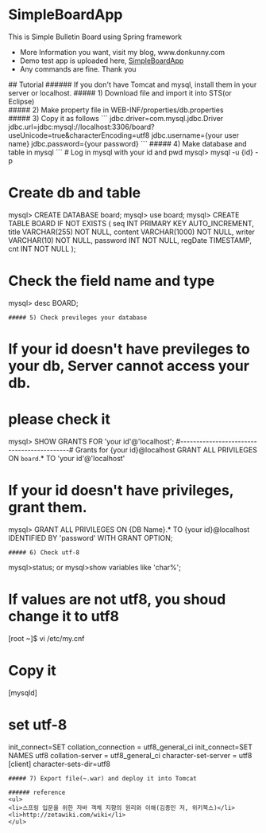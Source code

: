 # SimpleBoardApp
This is Simple Bulletin Board using Spring framework
<ul>
<li>More Information you want, visit my blog, www.donkunny.com</li>
<li>Demo test app is uploaded here, <a href="http://www.donkunny.com:8080/SimpleBoardApp/list">SimpleBoardApp</a></li>
<li>Any commands are fine. Thank you</li>
</ul>
## Tutorial
###### If you don't have Tomcat and mysql, install them in your server or localhost.
##### 1) Download file and import it into STS(or Eclipse)<br>
##### 2) Make property file in WEB-INF/properties/db.properties<br>
##### 3) Copy it as follows
```
jdbc.driver=com.mysql.jdbc.Driver
jdbc.url=jdbc:mysql://localhost:3306/board?useUnicode=true&characterEncoding=utf8
jdbc.username={your user name}
jdbc.password={your password}
```
##### 4) Make database and table in mysql
```
# Log in mysql with your id and pwd
mysql> mysql -u {id} -p

# Create db and table
mysql> CREATE DATABASE board;
mysql> use board;
mysql> CREATE TABLE BOARD IF NOT EXISTS (
            seq INT PRIMARY KEY AUTO_INCREMENT,
            title VARCHAR(255) NOT NULL,
            content VARCHAR(1000) NOT NULL,
            writer VARCHAR(10) NOT NULL,
            password INT NOT NULL,
            regDate TIMESTAMP,
            cnt INT NOT NULL );
 
# Check the field name and type
mysql> desc BOARD;
```
##### 5) Check previleges your database
```
# If your id doesn't have previleges to your db, Server cannot access your db.
# please check it
mysql> SHOW GRANTS FOR 'your id'@'localhost';
#-------------------------------------------#
Grants for {your id}@localhost
GRANT ALL PRIVILEGES ON `board`.* TO 'your id'@'localhost'

# If your id doesn't have privileges, grant them.
mysql> GRANT ALL PRIVILEGES ON {DB Name}.* TO {your id}@localhost IDENTIFIED BY 'password' WITH GRANT OPTION;
```
##### 6) Check utf-8
```
mysql>status;
or
mysql>show variables like 'char%';

# If values are not utf8, you shoud change it to utf8
[root ~]$ vi /etc/my.cnf

# Copy it
[mysqld]
# set utf-8
init_connect=SET collation_connection = utf8_general_ci
init_connect=SET NAMES utf8
collation-server = utf8_general_ci
character-set-server = utf8
[client]
character-sets-dir=utf8
```
##### 7) Export file(~.war) and deploy it into Tomcat

###### reference
<ul>
<li>스프링 입문을 위한 자바 객체 지향의 원리와 이해(김종민 저, 위키북스)</li>
<li>http://zetawiki.com/wiki</li>
</ul>
